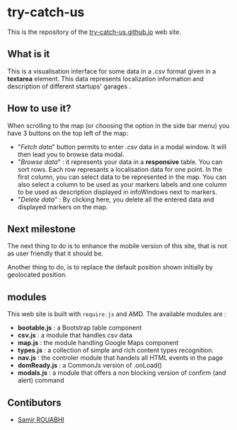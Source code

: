 # try-catch-us #

This is the repository of the [try-catch-us.github.io](http://try-catch-us.github.io/) web site.

## What is it ##
This is a visualisation interface for some data in a *.csv* format given in a **textarea** element. This data represents localization information and description of different startups' garages .

## How to use it? ##
When scrolling to the map (or choosing the option in the side bar menu) you have 3 buttons on the top left of the map:
 - "*Fetch data*" button permits to enter *.csv* data in a modal window. It will then lead you to browse data modal.
 - "*Browse data*" : it represents your data in a **responsive** table. You can sort rows. Each row represants a localisation data for one point. In the first column, you can select data to be represented in the map. You can also select a column to be used as your markers labels and one column to be used as description displayed in infoWindows next to markers.
 - "*Delete data*" : By clicking here, you delete all the entered data and displayed markers on the map.

## Next milestone ##
The next thing to do is to enhance the mobile version of this site, that is not as user friendly that it should be.

Another thing to do, is to replace the default position shown initially by geolocated position.

## modules ##
This web site is built with ```require.js``` and AMD. The available modules are :
 - **bootable.js** : a Bootstrap table component
 - **csv.js** : a module that handles csv data
 - **map.js** : the module handling Google Maps component
 - **types.js** : a collection of simple and rich content types recognition.
 - **nav.js** : the controler module that handels all HTML events in the page
 - **domReady.js** : a CommonJs version of .onLoad()
 - **modals.js** : a module that offers a non blocking version of confirm (and alert) command

## Contibutors ##
 * [Samir ROUABHI](mailto:rouabhi@gmail.com)
